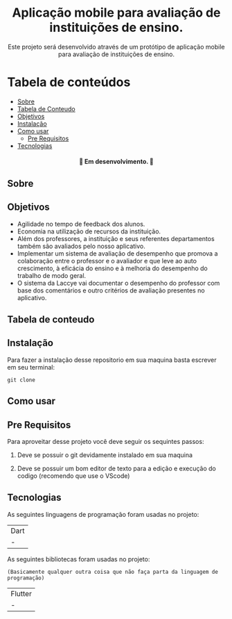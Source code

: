 <h1 align="center">
    Aplicação mobile para avaliação de instituições de ensino.
</h1> 

<p align="center"> 
     Este projeto será desenvolvido através de um protótipo de aplicação mobile para avaliação de instituições de ensino.
</p>

Tabela de conteúdos
=================
<!--ts-->
   * [Sobre](#Sobre)
   * [Tabela de Conteudo](#tabela-de-conteudo)
   * [Objetivos](#objetivos)
   * [Instalação](#Instalação)
   * [Como usar](#como-usar)
      * [Pre Requisitos](#pre-requisitos)
   * [Tecnologias](#tecnologias)
<!--te-->

<h4 align="center"> 
    🚧  Em desenvolvimento.  🚧
</h4>

## Sobre


## Objetivos

+ Agilidade no tempo de feedback dos alunos.
+ Economia na utilização de recursos da instituição.
+ Além dos professores, a instituição e seus referentes departamentos também são avaliados pelo nosso aplicativo. 
+ Implementar um sistema de avaliação de desempenho que promova a colaboração entre o professor e o avaliador e que leve ao auto crescimento, à eficácia do ensino e à melhoria do desempenho do trabalho de modo geral.
+ O sistema da Laccye vai documentar o desempenho do professor com base dos comentários e outro critérios de avaliação presentes no aplicativo. 

## Tabela de conteudo


## Instalação

Para fazer a instalação desse repositorio em sua maquina basta escrever em seu terminal:

  <code>git clone </code>


## Como usar



## Pre Requisitos

Para aproveitar desse projeto você deve seguir os sequintes passos:

1) Deve se possuir o git devidamente instalado em sua maquina

1) Deve se possuir um bom editor de texto para a edição e execução do codigo (recomendo que use o VScode)


## Tecnologias

As seguintes linguagens de programação foram usadas no projeto:

<table>
    <tr>
    <td>Dart</td>
    </tr>
    <tr>
    <td>-</td>
    </tr>
</table>

As seguintes bibliotecas foram usadas no projeto:
    
    (Basicamente qualquer outra coisa que não faça parta da linguagem de programação)

<table>
    <tr>
    <td>Flutter</td>
    </tr>
    <tr>
    <td>-</td>
    </tr>
</table>
